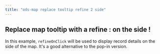 ```yaml
---
title: "ods-map replace tooltip refine 2 side"
---
```


## Replace map tooltip with a refine : on the side !

In this example, `refineOnClick` will be used to display record details on the side of the map. It's a good alternative to the pop-in version.  
 
